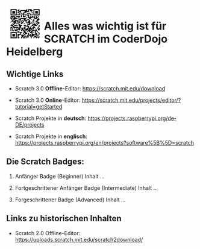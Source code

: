 <img align="left" width="100" height="100" src="https://github.com/CoderDojoHD/DojoContent/blob/master/Scratch/CoderDojoHD-Scratch.png">

# Alles was wichtig ist für SCRATCH im CoderDojo Heidelberg

## Wichtige Links
* Scratch 3.0 **Offline**-Editor: https://scratch.mit.edu/download
* Scratch 3.0 **Online**-Editor: https://scratch.mit.edu/projects/editor/?tutorial=getStarted


* Scratch Projekte in **deutsch**: https://projects.raspberrypi.org/de-DE/projects
* Scratch Projekte in **englisch**: https://projects.raspberrypi.org/en/projects?software%5B%5D=scratch

## Die Scratch Badges:

1. Anfänger Badge (Beginner)
Inhalt ...

1. Fortgeschrittener Anfänger Badge (Intermediate)
Inhalt ...

1. Forgeschrittener Badge (Advanced) 
Inhalt ...

## Links zu historischen Inhalten
* Scratch 2.0 Offline-Editor: https://uploads.scratch.mit.edu/scratch2download/
